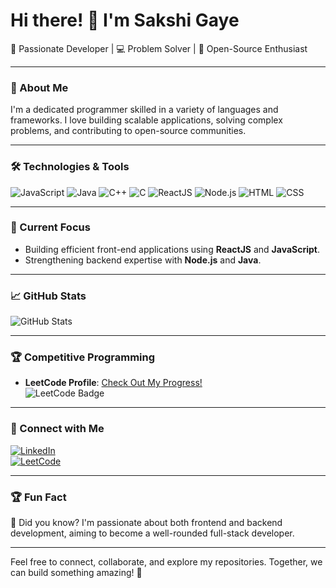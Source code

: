 # Hi there! 👋 I'm Sakshi Gaye

🌟 Passionate Developer | 💻 Problem Solver | 🚀 Open-Source Enthusiast  

---

### 🚀 About Me
I'm a dedicated programmer skilled in a variety of languages and frameworks. I love building scalable applications, solving complex problems, and contributing to open-source communities.

---

### 🛠️ Technologies & Tools
![JavaScript](https://img.shields.io/badge/Code-JavaScript-yellow)
![Java](https://img.shields.io/badge/Code-Java-blue)
![C++](https://img.shields.io/badge/Code-C%2B%2B-orange)
![C](https://img.shields.io/badge/Code-C-green)
![ReactJS](https://img.shields.io/badge/Framework-ReactJS-61DAFB)
![Node.js](https://img.shields.io/badge/Runtime-Node.js-339933)
![HTML](https://img.shields.io/badge/Code-HTML5-red)
![CSS](https://img.shields.io/badge/Code-CSS3-blue)

---

### 🌱 Current Focus
- Building efficient front-end applications using **ReactJS** and **JavaScript**.
- Strengthening backend expertise with **Node.js** and **Java**.

---

### 📈 GitHub Stats
![GitHub Stats](https://github-readme-stats.vercel.app/api?username=yourusername&show_icons=true&theme=radical)

---

### 🏆 Competitive Programming
- **LeetCode Profile**: [Check Out My Progress!](https://leetcode.com/u/sakshigaye121/)  
  ![LeetCode Badge](https://img.shields.io/badge/LeetCode-Problem%20Solver-orange)

---

### 🔗 Connect with Me
[![LinkedIn](https://img.shields.io/badge/LinkedIn-Connect-blue)](https://www.linkedin.com/in/sakshi-gaye200131/)  
[![LeetCode](https://img.shields.io/badge/LeetCode-Profile-yellow)](https://leetcode.com/u/sakshigaye121/)

---

### 🏆 Fun Fact
🌟 Did you know? I'm passionate about both frontend and backend development, aiming to become a well-rounded full-stack developer.

---

Feel free to connect, collaborate, and explore my repositories. Together, we can build something amazing! 🌟


